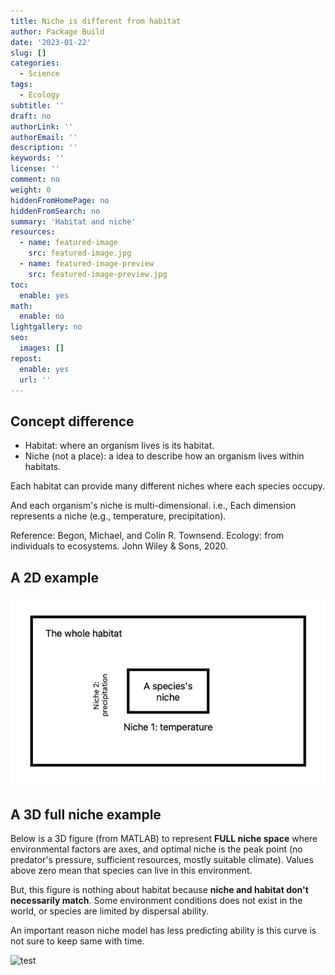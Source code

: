 ```yaml
---
title: Niche is different from habitat
author: Package Build
date: '2023-01-22'
slug: []
categories:
  - Science
tags:
  - Ecology
subtitle: ''
draft: no
authorLink: ''
authorEmail: ''
description: ''
keywords: ''
license: ''
comment: no
weight: 0
hiddenFromHomePage: no
hiddenFromSearch: no
summary: 'Habitat and niche'
resources:
  - name: featured-image
    src: featured-image.jpg
  - name: featured-image-preview
    src: featured-image-preview.jpg
toc:
  enable: yes
math:
  enable: no
lightgallery: no
seo:
  images: []
repost:
  enable: yes
  url: ''
---
```


## Concept difference
- Habitat: where an organism lives is its habitat.
- Niche (not a place): a idea to describe how an organism lives within habitats.

Each habitat can provide many different niches where each species occupy. 

And each organism's niche is multi-dimensional. i.e., Each dimension represents a niche (e.g., temperature, precipitation).

Reference: 
Begon, Michael, and Colin R. Townsend. Ecology: from individuals to ecosystems. John Wiley & Sons, 2020.

## A 2D example
![Click](images/Habitat_and_niche.png)

## A 3D full niche example
Below is a 3D figure (from MATLAB) to represent **FULL niche space** where environmental factors are axes, and optimal niche is the peak point (no predator's pressure, sufficient resources, mostly suitable climate). Values above zero mean that species can live in this environment.

But, this figure is nothing about habitat because  **niche and habitat don't necessarily match**. Some environment conditions does not exist in the world, or species are limited by dispersal ability. 

An important reason niche model has less predicting ability is this curve is not sure to keep same with time.

![test](https://www.mathworks.com/help/examples/graphics/win64/Creating3DPlotsDefaultCmapExample_02.png)

